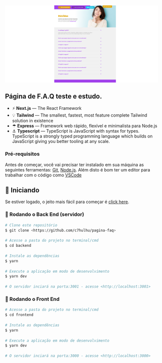 <p align="center">
  <img src="frontend/public/layout.png" alt="Screenshot">
</p>

## Página de F.A.Q teste e estudo.

- ⚡ **Next.js** — The React Framework
- 💡 **Tailwind** — The smallest, fastest, most feature complete Tailwind solution in existence
- ☂ **Express** — Framework web rápido, flexível e minimalista para Node.js
- ⚓ **Typescript** — TypeScript is JavaScript with syntax for types. TypeScript is a strongly typed programming language which builds on JavaScript giving you better tooling at any scale.

### Pré-requisitos

Antes de começar, você vai precisar ter instalado em sua máquina as seguintes ferramentas:
[Git](https://git-scm.com), [Node.js](https://nodejs.org/en/).
Além disto é bom ter um editor para trabalhar com o código como [VSCode](https://code.visualstudio.com/)

## 🚀 Iniciando

Se estiver logado, o jeito mais fácil para começar é [click here](https://github.com/c7hulhu/pagina-faq/generate).

### 🎲 Rodando o Back End (servidor)

```bash
# Clone este repositório
$ git clone <https://github.com/c7hulhu/pagina-faq>

# Acesse a pasta do projeto no terminal/cmd
$ cd backend

# Instale as dependências
$ yarn

# Execute a aplicação em modo de desenvolvimento
$ yarn dev

# O servidor inciará na porta:3001 - acesse <http://localhost:3001>
```

### 🎲 Rodando o Front End

```bash
# Acesse a pasta do projeto no terminal/cmd
$ cd frontend

# Instale as dependências
$ yarn

# Execute a aplicação em modo de desenvolvimento
$ yarn dev

# O servidor inciará na porta:3000 - acesse <http://localhost:3000>
```

